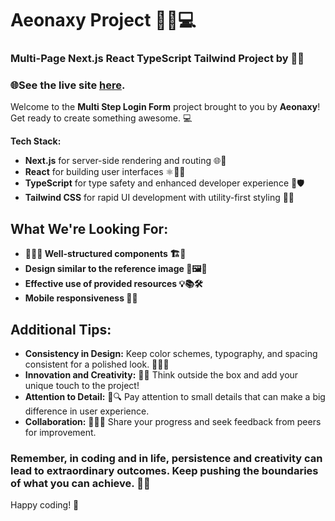 # Aeonaxy Project 🌟🚀💻
### Multi-Page Next.js React TypeScript Tailwind Project by 🌟🚀

###  🌐See the live site [here](https://aeonaxy-project.vercel.app/).

Welcome to the **Multi Step Login Form** project brought to you by **Aeonaxy**! Get ready to create something awesome. 💻

**Tech Stack:**
- **Next.js** for server-side rendering and routing 🌐🔗
- **React** for building user interfaces ⚛️👩‍💻
- **TypeScript** for type safety and enhanced developer experience 📝🛡️
- **Tailwind CSS** for rapid UI development with utility-first styling 🎨🚀



## What We're Looking For:

- **🌟✨🔧 Well-structured components 🏗️🧩**
- **Design similar to the reference image 🎨🖼️👀**
- **Effective use of provided resources 💡📚🛠️**
- **Mobile responsiveness 📱💪**

## Additional Tips:

- **Consistency in Design:** Keep color schemes, typography, and spacing consistent for a polished look. 🎨🔠📏
- **Innovation and Creativity:** 🚀🎨 Think outside the box and add your unique touch to the project!
- **Attention to Detail:** 🧐🔍 Pay attention to small details that can make a big difference in user experience.
- **Collaboration:** 🤝👩‍💻 Share your progress and seek feedback from peers for improvement.


### Remember, in coding and in life, persistence and creativity can lead to extraordinary outcomes. Keep pushing the boundaries of what you can achieve. 🌟💪

Happy coding! 🎉
